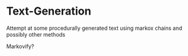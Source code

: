 # Text-Generation

Attempt at some procedurally generated text using markox chains and possibly other methods

Markovify?
